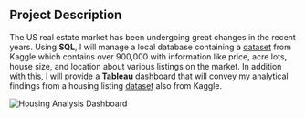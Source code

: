 ## Project Description
The US real estate market has been undergoing great changes in the recent years. Using **SQL**, I will manage a local database containing a [dataset](https://www.kaggle.com/datasets/ahmedshahriarsakib/usa-real-estate-dataset) from Kaggle which contains over 900,000 with information like price, acre lots, house size, and location about various listings on the market. In addition with this, I will provide a **Tableau** dashboard that will convey my analytical findings from a housing listing [dataset](https://www.kaggle.com/datasets/austinreese/usa-housing-listings) also from Kaggle.

![Housing Analysis Dashboard](https://github.com/etflores1/Real-Estate-Database-Cleaning-and-Querying/assets/110417575/9c114e92-d3b6-42c6-ab61-99259e9f12cd)

